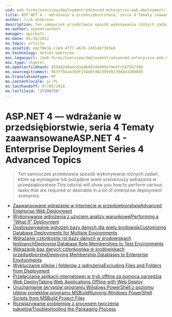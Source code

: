 ```yaml
---
uid: web-forms/overview/deployment/advanced-enterprise-web-deployment/index
title: ASP.NET 4 — wdrażanie w przedsiębiorstwie, seria 4 Tematy zaawansowane | Dokumentacja firmy Microsoft
author: rick-anderson
description: Ten samouczek przedstawia sposób wykonywania różnych zadań, które są wymagane lub pożądane wiele scenariuszy wdrażania w przedsiębiorstwie.
ms.author: aspnetcontent
manager: wpickett
ms.date: 05/16/2012
ms.topic: article
ms.assetid: eacf0e3a-c2e9-4f77-a676-249146f393e8
ms.technology: dotnet-webforms
msc.legacyurl: /web-forms/overview/deployment/advanced-enterprise-web-deployment
msc.type: chapter
ms.openlocfilehash: 459a82d9adc83ad649746499e79e47c5472b7308
ms.sourcegitcommit: 953ff9ea4369f154d6fd0239599279ddd3280009
ms.translationtype: MT
ms.contentlocale: pl-PL
ms.lasthandoff: 07/03/2018
ms.locfileid: "37390758"
---
```

<a name="aspnet-4---enterprise-deployment-series-4-advanced-topics"></a><span data-ttu-id="6f9a9-103">ASP.NET 4 — wdrażanie w przedsiębiorstwie, seria 4 Tematy zaawansowane</span><span class="sxs-lookup"><span data-stu-id="6f9a9-103">ASP.NET 4 - Enterprise Deployment Series 4 Advanced Topics</span></span>
====================
> <span data-ttu-id="6f9a9-104">Ten samouczek przedstawia sposób wykonywania różnych zadań, które są wymagane lub pożądane wiele scenariuszy wdrażania w przedsiębiorstwie.</span><span class="sxs-lookup"><span data-stu-id="6f9a9-104">This tutorial will show you how to perform various tasks that are required or desirable in a lot of enterprise deployment scenarios.</span></span>


- [<span data-ttu-id="6f9a9-105">Zaawansowane wdrażanie w Internecie w przedsiębiorstwie</span><span class="sxs-lookup"><span data-stu-id="6f9a9-105">Advanced Enterprise Web Deployment</span></span>](advanced-enterprise-web-deployment.md)
- [<span data-ttu-id="6f9a9-106">Wykonywanie wdrożenia z użyciem analizy warunkowej</span><span class="sxs-lookup"><span data-stu-id="6f9a9-106">Performing a "What If" Deployment</span></span>](performing-a-what-if-deployment.md)
- [<span data-ttu-id="6f9a9-107">Dostosowywanie wdrożeń bazy danych dla wielu środowisk</span><span class="sxs-lookup"><span data-stu-id="6f9a9-107">Customizing Database Deployments for Multiple Environments</span></span>](customizing-database-deployments-for-multiple-environments.md)
- [<span data-ttu-id="6f9a9-108">Wdrażanie członkostw ról bazy danych w środowiskach testowych</span><span class="sxs-lookup"><span data-stu-id="6f9a9-108">Deploying Database Role Memberships to Test Environments</span></span>](deploying-database-role-memberships-to-test-environments.md)
- [<span data-ttu-id="6f9a9-109">Wdrażanie baz danych członkostwa w środowiskach przedsiębiorstw</span><span class="sxs-lookup"><span data-stu-id="6f9a9-109">Deploying Membership Databases to Enterprise Environments</span></span>](deploying-membership-databases-to-enterprise-environments.md)
- [<span data-ttu-id="6f9a9-110">Wykluczanie plików i folderów z wdrożenia</span><span class="sxs-lookup"><span data-stu-id="6f9a9-110">Excluding Files and Folders from Deployment</span></span>](excluding-files-and-folders-from-deployment.md)
- [<span data-ttu-id="6f9a9-111">Przełączanie aplikacji internetowej w tryb offline za pomocą narzędzia Web Deploy</span><span class="sxs-lookup"><span data-stu-id="6f9a9-111">Taking Web Applications Offline with Web Deploy</span></span>](taking-web-applications-offline-with-web-deploy.md)
- [<span data-ttu-id="6f9a9-112">Uruchamianie skryptów programu Windows PowerShell z poziomu plików projektów programu MSBuild</span><span class="sxs-lookup"><span data-stu-id="6f9a9-112">Running Windows PowerShell Scripts from MSBuild Project Files</span></span>](running-windows-powershell-scripts-from-msbuild-project-files.md)
- [<span data-ttu-id="6f9a9-113">Rozwiązywanie problemów z procesem tworzenia pakietów</span><span class="sxs-lookup"><span data-stu-id="6f9a9-113">Troubleshooting the Packaging Process</span></span>](troubleshooting-the-packaging-process.md)
